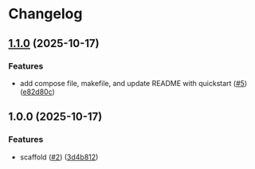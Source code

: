 # Changelog

## [1.1.0](https://github.com/EODWeber/sai-infra-local/compare/v1.0.0...v1.1.0) (2025-10-17)


### Features

* add compose file, makefile, and update README with quickstart ([#5](https://github.com/EODWeber/sai-infra-local/issues/5)) ([e82d80c](https://github.com/EODWeber/sai-infra-local/commit/e82d80c52bc617e18bf1a15e48c6f85251dc341e))

## 1.0.0 (2025-10-17)


### Features

* scaffold ([#2](https://github.com/EODWeber/sai-infra-local/issues/2)) ([3d4b812](https://github.com/EODWeber/sai-infra-local/commit/3d4b8129a87fbb8ad9a5f2e0aacdbb48961d0476))
